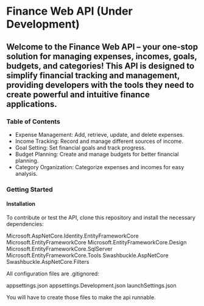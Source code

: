 # Finance Web API (Under Development)

## Welcome to the Finance Web API – your one-stop solution for managing expenses, incomes, goals, budgets, and categories! This API is designed to simplify financial tracking and management, providing developers with the tools they need to create powerful and intuitive finance applications.

### Table of Contents

* Expense Management: Add, retrieve, update, and delete expenses.
* Income Tracking: Record and manage different sources of income.
* Goal Setting: Set financial goals and track progress.
* Budget Planning: Create and manage budgets for better financial planning.
* Category Organization: Categorize expenses and incomes for easy analysis.


### Getting Started
#### Installation
To contribute or test the API, clone this repository and install the necessary dependencies:

Microsoft.AspNetCore.Identity.EntityFrameworkCore
Microsoft.EntityFrameworkCore
Microsoft.EntityFrameworkCore.Design
Microsoft.EntityFrameworkCore.SqlServer
Microsoft.EntityFrameworkCore.Tools
Swashbuckle.AspNetCore
Swashbuckle.AspNetCore.Filters


All configuration files are .gitignored: 

appsettings.json 
appsettings.Development.json 
launchSettings.json 

You will have to create those files to make the api runnable.
